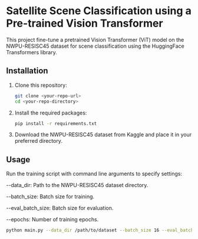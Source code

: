 # Satellite Scene Classification using a Pre-trained Vision Transformer

This project fine-tune a pretrained Vision Transformer (ViT) model on the NWPU-RESISC45 dataset for scene classification using the HuggingFace Transformers library.

## Installation

1. Clone this repository:
    ```bash
    git clone <your-repo-url>
    cd <your-repo-directory>
    ```

2. Install the required packages:
    ```bash
    pip install -r requirements.txt
    ```

3. Download the NWPU-RESISC45 dataset from Kaggle and place it in your preferred directory.


## Usage

Run the training script with command line arguments to specify settings:


--data_dir: Path to the NWPU-RESISC45 dataset directory.

--batch_size: Batch size for training.

--eval_batch_size: Batch size for evaluation.

--epochs: Number of training epochs.

```bash
python main.py --data_dir /path/to/dataset --batch_size 16 --eval_batch_size 16 --epochs 10
